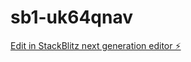 # sb1-uk64qnav

[Edit in StackBlitz next generation editor ⚡️](https://stackblitz.com/~/github.com/nachocastillejo/sb1-uk64qnav)